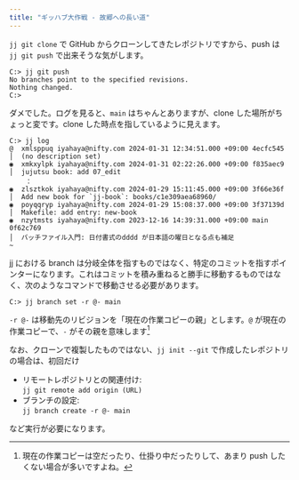 ```yaml
---
title: "ギッハブ大作戦 - 故郷への長い道"
---
```

`jj git clone` で GitHub からクローンしてきたレポジトリですから、push は `jj git push` で出来そうな気がします。

```
C:> jj git push
No branches point to the specified revisions.
Nothing changed.
C:>
```

ダメでした。ログを見ると、`main` はちゃんとありますが、clone した場所がちょっと変です。clone した時点を指しているように見えます。

```
C:> jj log
@  xmlsppuq iyahaya@nifty.com 2024-01-31 12:34:51.000 +09:00 4ecfc545
│  (no description set)
◉  xmkxylpk iyahaya@nifty.com 2024-01-31 02:22:26.000 +09:00 f835aec9
│  jujutsu book: add 07_edit
    ：
◉  zlsztkok iyahaya@nifty.com 2024-01-29 15:11:45.000 +09:00 3f66e36f
│  Add new book for `jj-book`: books/c1e309aea68960/
◉  poyqqryp iyahaya@nifty.com 2024-01-29 15:08:37.000 +09:00 3f37139d
│  Makefile: add entry: new-book
◉  nzytmsts iyahaya@nifty.com 2023-12-16 14:39:31.000 +09:00 main 0f62c769
│  バッチファイル入門: 日付書式のdddd が日本語の曜日となる点も補足
~
```

jj における branch は分岐全体を指すものではなく、特定のコミットを指すポインターになります。これはコミットを積み重ねると勝手に移動するものではなく、次のようなコマンドで移動させる必要があります。

```
C:> jj branch set -r @- main
```

`-r @-` は移動先のリビジョンを「現在の作業コピーの親」とします。`@` が現在の作業コピーで、`-` がその親を意味します[^current-branch]

[^current-branch]: 現在の作業コピーは空だったり、仕掛り中だったりして、あまり push したくない場合が多いですよね。

なお、クローンで複製したものではない、`jj init --git` で作成したレポジトリの場合は、初回だけ

+ リモートレポジトリとの関連付け:  
    `jj git remote add origin (URL)`
+ ブランチの設定:  
    `jj branch create -r @- main`

など実行が必要になります。
